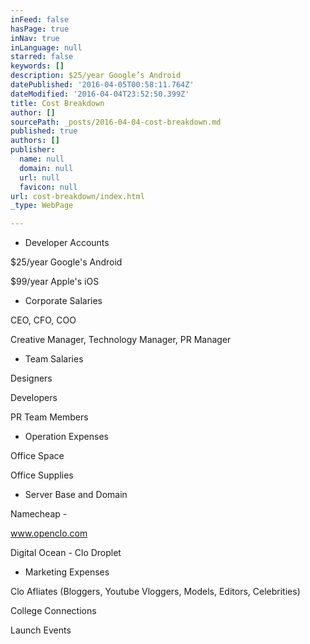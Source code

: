 ```yaml
---
inFeed: false
hasPage: true
inNav: true
inLanguage: null
starred: false
keywords: []
description: $25/year Google’s Android
datePublished: '2016-04-05T00:58:11.764Z'
dateModified: '2016-04-04T23:52:50.399Z'
title: Cost Breakdown
author: []
sourcePath: _posts/2016-04-04-cost-breakdown.md
published: true
authors: []
publisher:
  name: null
  domain: null
  url: null
  favicon: null
url: cost-breakdown/index.html
_type: WebPage

---
```

* Developer Accounts

$25/year Google's Android

$99/year Apple's iOS

* Corporate Salaries

CEO, CFO, COO

Creative Manager, Technology Manager, PR Manager

* Team Salaries

Designers

Developers

PR Team Members

* Operation Expenses

Office Space

Office Supplies

* Server Base and Domain

Namecheap - 

www.openclo.com

Digital Ocean - Clo Droplet

* Marketing Expenses

Clo Afliates (Bloggers, Youtube Vloggers, Models, Editors, Celebrities)

College Connections

[][0]

Launch Events

[0]: http://www.openclo.com/
